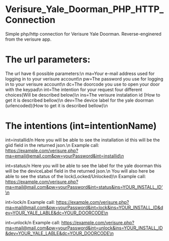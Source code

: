 # Verisure_Yale_Doorman_PHP_HTTP_Connection
Simple php/http connection for Verisure Yale Doorman. Reverse-enginered from the verisure app.

# The url parameters:
The url have 6 possible parameters:\n
ma=Your e-mail address used for logging in to your verisure account\n
pw=The password you use for logging in to your verisure account\n
dc=The doorcode you use to open your door with the keypad\n
int=The intention for your request four different choices(Will be described below)\n
ins=The verisure instalation id (How to get it is described bellow)\n
dev=The device label for the yale doorman (urlencoded)(How to get it is described bellow)\n

# The intentions (int=intentionName)
int=installid/n
Here you will be able to see the installation id this will be the giid field in the returned json.\n
Example call: https://example.com/verisure.php?ma=email@email.com&pw=yourPassword&int=installid\n


int=status/n
Here you will be able to see the label for the yale doorman this will be the deviceLabel field in the returned json.\n
You will also here be able to see the status of the lock(Locked/Unlocked)\n
Example call: https://example.com/verisure.php?ma=mail@mail.com&pw=yourPassword&int=status&ins=YOUR_INSTALL_ID'\n

int=lock/n
Example call: https://example.com/verisure.php?ma=mail@mail.com&pw=yourPassword&int=lock&ins=YOUR_INSTALL_ID&dev=YOUR_YALE_LABLE&dc=YOUR_DOORCODE\n

int=unlock/n
Example call: https://example.com/verisure.php?ma=mail@mail.com&pw=yourPassword&int=unlock&ins=YOUR_INSTALL_ID&dev=YOUR_YALE_LABLE&dc=YOUR_DOORCODE\n
